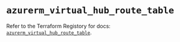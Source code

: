 # `azurerm_virtual_hub_route_table`

Refer to the Terraform Registory for docs: [`azurerm_virtual_hub_route_table`](https://registry.terraform.io/providers/hashicorp/azurerm/3.71.0/docs/resources/virtual_hub_route_table).
